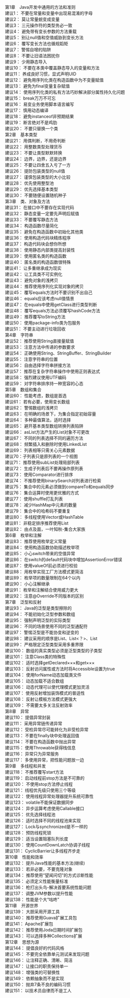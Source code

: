 第1章　Java开发中通用的方法和准则<br>
建议1： 不要在常量和变量中出现易混淆的字母<br>
建议2： 莫让常量蜕变成变量<br>
建议3： 三元操作符的类型务必一致<br>
建议4： 避免带有变长参数的方法重载<br>
建议5： 别让null值和空值威胁到变长方法<br>
建议6： 覆写变长方法也循规蹈矩<br>
建议7： 警惕自增的陷阱<br>
建议8： 不要让旧语法困扰你<br>
建议9： 少用静态导入<br>
建议10： 不要在本类中覆盖静态导入的变量和方法<br>
建议11： 养成良好习惯，显式声明UID<br>
建议12： 避免用序列化类在构造函数中为不变量赋值<br>
建议13： 避免为final变量复杂赋值<br>
建议14： 使用序列化类的私有方法巧妙解决部分属性持久化问题<br>
建议15： break万万不可忘<br>
建议16： 易变业务使用脚本语言编写<br>
建议17： 慎用动态编译<br>
建议18： 避免instanceof非预期结果<br>
建议19： 断言绝对不是鸡肋<br>
建议20： 不要只替换一个类<br>
第2章　基本类型<br>
建议21： 用偶判断，不用奇判断<br>
建议22： 用整数类型处理货币<br>
建议23： 不要让类型默默转换<br>
建议24： 边界，边界，还是边界<br>
建议25： 不要让四舍五入亏了一方<br>
建议26： 提防包装类型的null值<br>
建议27： 谨慎包装类型的大小比较<br>
建议28： 优先使用整型池<br>
建议29： 优先选择基本类型<br>
建议30： 不要随便设置随机种子<br>
第3章　类、对象及方法<br>
建议31： 在接口中不要存在实现代码<br>
建议32： 静态变量一定要先声明后赋值<br>
建议33： 不要覆写静态方法<br>
建议34： 构造函数尽量简化<br>
建议35： 避免在构造函数中初始化其他类<br>
建议36： 使用构造代码块精炼程序<br>
建议37： 构造代码块会想你所想<br>
建议38： 使用静态内部类提高封装性<br>
建议39： 使用匿名类的构造函数<br>
建议40： 匿名类的构造函数很特殊<br>
建议41： 让多重继承成为现实<br>
建议42： 让工具类不可实例化<br>
建议43： 避免对象的浅拷贝<br>
建议44： 推荐使用序列化实现对象的拷贝<br>
建议45： 覆写equals方法时不要识别不出自己<br>
建议46： equals应该考虑null值情景<br>
建议47： 在equals中使用getClass进行类型判断<br>
建议48： 覆写equals方法必须覆写hashCode方法<br>
建议49： 推荐覆写toString方法<br>
建议50： 使用package-info类为包服务<br>
建议51： 不要主动进行垃圾回收<br>
第4章　字符串<br>
建议52： 推荐使用String直接量赋值<br>
建议53： 注意方法中传递的参数要求<br>
建议54： 正确使用String、StringBuffer、StringBuilder<br>
建议55： 注意字符串的位置<br>
建议56： 自由选择字符串拼接方法<br>
建议57： 推荐在复杂字符串操作中使用正则表达式<br>
建议58： 强烈建议使用UTF编码<br>
建议59： 对字符串排序持一种宽容的心态<br>
第5章　数组和集合<br>
建议60： 性能考虑，数组是首选<br>
建议61： 若有必要，使用变长数组<br>
建议62： 警惕数组的浅拷贝<br>
建议63： 在明确的场景下，为集合指定初始容量<br>
建议64： 多种最值算法，适时选择<br>
建议65： 避开基本类型数组转换列表陷阱<br>
建议66： asList方法产生的List对象不可更改<br>
建议67： 不同的列表选择不同的遍历方法<br>
建议68： 频繁插入和删除时使用LinkedList<br>
建议69： 列表相等只需关心元素数据<br>
建议70：子列表只是原列表的一个视图<br>
建议71： 推荐使用subList处理局部列表<br>
建议72： 生成子列表后不要再操作原列表<br>
建议73： 使用Comparator进行排序<br>
建议74： 不推荐使用binarySearch对列表进行检索<br>
建议75： 集合中的元素必须做到compareTo和equals同步<br>
建议76： 集合运算时使用更优雅的方式<br>
建议77： 使用shuffle打乱列表<br>
建议78： 减少HashMap中元素的数量<br>
建议79： 集合中的哈希码不要重复<br>
建议80： 多线程使用Vector或HashTable<br>
建议81： 非稳定排序推荐使用List<br>
建议82： 由点及面，一叶知秋-集合大家族<br>
第6章　枚举和注解<br>
建议83： 推荐使用枚举定义常量<br>
建议84： 使用构造函数协助描述枚举项<br>
建议85： 小心switch带来的空值异常<br>
建议86： 在switch的default代码块中增加AssertionError错误<br>
建议87： 使用valueOf前必须进行校验<br>
建议88： 用枚举实现工厂方法模式更简洁<br>
建议89： 枚举项的数量限制在64个以内<br>
建议90： 小心注解继承<br>
建议91： 枚举和注解结合使用威力更大<br>
建议92： 注意@Override不同版本的区别<br>
第7章　泛型和反射<br>
建议93： Java的泛型是类型擦除的<br>
建议94： 不能初始化泛型参数和数组<br>
建议95： 强制声明泛型的实际类型<br>
建议96： 不同的场景使用不同的泛型通配符<br>
建议97： 警惕泛型是不能协变和逆变的<br>
建议98： 建议采用的顺序是List、List<？>、List<br>
建议99： 严格限定泛型类型采用多重界限<br>
建议100： 数组的真实类型必须是泛型类型的子类型<br>
建议101： 注意Class类的特殊性<br>
建议102： 适时选择getDeclared×××和get×××<br>
建议103： 反射访问属性或方法时将Accessible设置为true<br> 
建议104： 使用forName动态加载类文件<br>
建议105： 动态加载不适合数组<br>
建议106： 动态代理可以使代理模式更加灵活<br>
建议107： 使用反射增加装饰模式的普适性<br>
建议108： 反射让模板方法模式更强大<br>
建议109： 不需要太多关注反射效率<br>
第8章　异常<br>
建议110： 提倡异常封装<br>
建议111： 采用异常链传递异常<br>
建议112： 受检异常尽可能转化为非受检异常<br>
建议113： 不要在finally块中处理返回值<br>
建议114： 不要在构造函数中抛出异常<br>
建议115： 使用Throwable获得栈信息<br>
建议116： 异常只为异常服务<br>
建议117： 多使用异常，把性能问题放一边<br>
第9章　多线程和并发<br>
建议118： 不推荐覆写start方法<br>
建议119： 启动线程前stop方法是不可靠的<br>
建议120： 不使用stop方法停止线程<br>
建议121： 线程优先级只使用三个等级<br>
建议122： 使用线程异常处理器提升系统可靠性<br>
建议123： volatile不能保证数据同步<br>
建议124： 异步运算考虑使用Callable接口<br>
建议125： 优先选择线程池<br>
建议126： 适时选择不同的线程池来实现<br>
建议127： Lock与synchronized是不一样的<br>
建议128： 预防线程死锁<br>
建议129： 适当设置阻塞队列长度<br>
建议130： 使用CountDownLatch协调子线程<br>
建议131： CyclicBarrier让多线程齐步走<br>
第10章　性能和效率<br>
建议132： 提升Java性能的基本方法(继续)<br>
建议133： 若非必要，不要克隆对象<br>
建议134： 推荐使用“望闻问切”的方式诊断性能<br>
建议135： 必须定义性能衡量标准<br>
建议136： 枪打出头鸟-解决首要系统性能问题<br>
建议137： 调整JVM参数以提升性能<br>
建议138： 性能是个大“咕咚”<br>
第11章　开源世界<br>
建议139： 大胆采用开源工具<br>
建议140： 推荐使用Guava扩展工具包<br>
建议141： Apache扩展包<br>
建议142： 推荐使用Joda日期时间扩展包<br>
建议143： 可以选择多种Collections扩展<br>
第12章　思想为源<br>
建议144： 提倡良好的代码风格<br>
建议145： 不要完全依靠单元测试来发现问题<br>
建议146： 让注释正确、清晰、简洁<br>
建议147： 让接口的职责保持单一<br>
建议148： 增强类的可替换性<br>
建议149： 依赖抽象而不是实现<br>
建议150： 抛弃7条不良的编码习惯<br>
建议151： 以技术员自律而不是工人<br>
